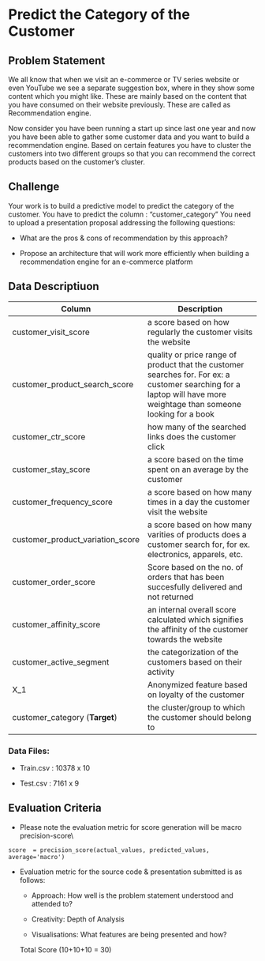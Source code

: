 # Predict the Category of the Customer

## Problem Statement
We all know that when we visit an e-commerce or TV series website or even YouTube we see a separate suggestion box, where in they show some content which you might like. These are mainly based on the content that you have consumed on their website previously. These are called as Recommendation engine. 

Now consider you have been running a start up since last one year and now you have been able to gather some customer data and you want to build a recommendation engine. Based on certain features you have to cluster the customers into two different groups so that you can recommend the correct products based on the customer’s cluster.

## Challenge
Your work is to build a predictive model to predict the category of the customer. You have to predict the column : “customer_category”
You need to upload a presentation proposal addressing the following questions:
- What are the pros & cons of recommendation by this approach?

- Propose an architecture that will work more efficiently when building a recommendation engine for an e-commerce platform

## Data Descriptiuon

Column | Description |
------ | ----------- |
customer_visit_score | a score based on how regularly the customer visits the website |
customer_product_search_score | quality or price range of product that the customer searches for. For ex: a customer searching for a laptop will have more weightage than someone looking for a book |
customer_ctr_score	| how many of the searched links does the customer click|
customer_stay_score	 | a score based on the time spent on an average by the customer |
customer_frequency_score | a score based on how many times in a day the customer visit the website
customer_product_variation_score |	a score based on how many varities of products does a customer search for, for ex. electronics, apparels, etc.|
customer_order_score	| Score based on the no. of orders that has been succesfully delivered and not returned
customer_affinity_score	| an internal overall score calculated which signifies the affinity of the customer towards the website |
customer_active_segment | the categorization of the customers based on their activity |
X_1 |	Anonymized feature based on loyalty of the customer |
customer_category	(**Target**)| the cluster/group to which the customer should belong to |

### Data Files:

- Train.csv : 10378 x 10

- Test.csv : 7161 x 9

## Evaluation Criteria
- Please note the evaluation metric for score generation will be macro precision-score\
```
score  = precision_score(actual_values, predicted_values, average='macro')
```
- Evaluation metric for the source code & presentation submitted is as follows:

    - Approach: How well is the problem statement understood and attended to?

    - Creativity: Depth of Analysis

    - Visualisations: What features are being presented and how?

    Total Score (10+10+10 = 30)

